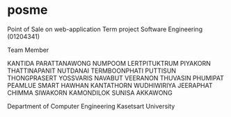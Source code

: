 # posme
Point of Sale on web-application
Term project
Software Engineering (01204341)

Team Member

KANTIDA PARATTANAWONG
NUMPOOM LERTPITUKTRUM
PIYAKORN THATTINAPANIT
NUTDANAI TERMBOONPHATI
PUTTISUN THONGPRASERT
YOSSVARIS NAVABUT
VEERANON THUVASIN
PHUMIPAT PEAMLUE
SMART HAWHAN
KANTATHORN WUDHIWIRIYA
JEERAPHAT CHIMMA
SIWAKORN KAMONDILOK
SUNISA AKKAWONG

Department of Computer Engineering
Kasetsart University
